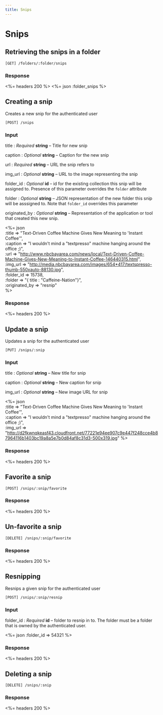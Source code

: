 ```yaml
---
title: Snips
---
```


# Snips

## Retrieving the snips in a folder

	[GET] /folders/:folder/snips

### Response

<%= headers 200 %>
<%= json :folder_snips %>

## Creating a snip

Creates a new snip for the authenticated user

	[POST] /snips

### Input

title
: _Required_ **string** – Title for new snip

caption
: _Optional_ **string** – Caption for the new snip

url
: _Required_ **string** – URL the snip refers to

img_url
: _Optional_ **string** – URL to the image representing the snip

folder_id
: _Optional_ **id** – id for the existing collection this snip will be assigned to. Presence of this parameter overrides the `folder` attribute

folder
: _Optional_ **string** – JSON representation of the new folder this snip will be asssigned to. Note that `folder_id` overrides this parameter

originated_by
: _Optional_ **string** – Representation of the application or tool that created this new snip. 

<%= json \
	:title => "Text-Driven Coffee Machine Gives New Meaning to 'Instant Coffee'", \
	:caption => "I wouldn't mind a \"textpresso\" machine hanging around the office ;)", \
	:url => "http://www.nbcbayarea.com/news/local/Text-Driven-Coffee-Machine-Gives-New-Meaning-to-Instant-Coffee-146440315.html", \
	:img_url => "http://media.nbcbayarea.com/images/654*417/textspresso-thumb-550xauto-88130.jpg", \
	:folder_id => 15738, \
	:folder => "{ title : \"Caffeine-Nation\"}", \
	:originated_by => "resnip" \
%>

### Response

<%= headers 200 %>


## Update a snip

Updates a snip for the authenticated user

	[PUT] /snips/:snip

### Input

title
: _Optional_ **string** – New title for snip

caption
: _Optional_ **string** – New caption for snip

img_url
: _Optional_ **string** – New image URL for snip

<%= json \
	:title => "Text-Driven Coffee Machine Gives New Meaning to 'Instant Coffee'", \
	:caption => "I wouldn't mind a \"textpresso\" machine hanging around the office ;)", \
	:img_url => "http://d2fkwnqkeasf43.cloudfront.net/77221e94ee907c9e447f248cce4b87964116b1403bc19a8a5e7b0d84af8c31d3-500x319.jpg"
%>

### Response

<%= headers 200 %>


## Favorite a snip

	[POST] /snips/:snip/favorite

### Response

<%= headers 200 %>

## Un-favorite a snip

	[DELETE] /snips/:snip/favorite

### Response

<%= headers 200 %>

## Resnipping

Resnips a given snip for the authenticated user

	[POST] /snips/:snip/resnip

### Input

folder_id
: _Required_ **id** – folder to resnip in to. The folder must be a folder that is owned by the authenticated user.

<%= json :folder_id => 54321 %>

### Response

<%= headers 200 %>

## Deleting a snip

	[DELETE] /snips/:snip

### Response

<%= headers 200 %>
